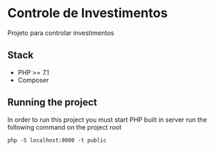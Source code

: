 # Controle de Investimentos
Projeto para controlar investimentos

## Stack
* PHP >= 7.1
* Composer

## Running the project
In order to run this project you must start PHP built in server
run the following command on the project root

    php -S localhost:8000 -t public
